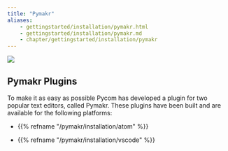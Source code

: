 ```yaml
---
title: "Pymakr"
aliases:
    - gettingstarted/installation/pymakr.html
    - gettingstarted/installation/pymakr.md
    - chapter/gettingstarted/installation/pymakr
---
```


![](/gitbook/assets/pymakr-logo-1%20%281%29.png)

## Pymakr Plugins <a id="pymakr-plugins"></a>

To make it as easy as possible Pycom has developed a plugin for two popular text editors, called Pymakr. These plugins have been built and are available for the following platforms:

- {{% refname "/pymakr/installation/atom" %}}

- {{% refname "/pymakr/installation/vscode" %}}
